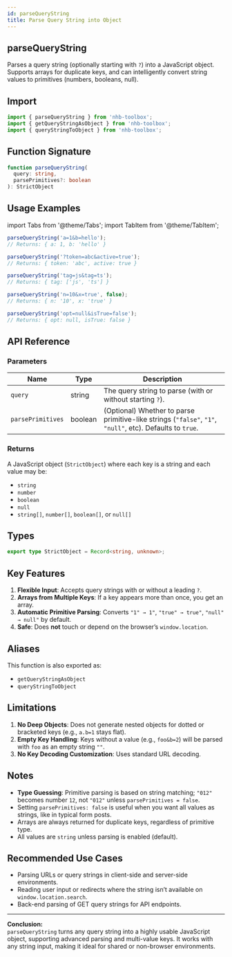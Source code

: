 ```yaml
---
id: parseQueryString
title: Parse Query String into Object
---
```


## parseQueryString

Parses a query string (optionally starting with `?`) into a JavaScript object.  
Supports arrays for duplicate keys, and can intelligently convert string values to primitives (numbers, booleans, null).

## Import

```typescript
import { parseQueryString } from 'nhb-toolbox';
import { getQueryStringAsObject } from 'nhb-toolbox';
import { queryStringToObject } from 'nhb-toolbox';
```

## Function Signature

```typescript
function parseQueryString(
  query: string,
  parsePrimitives?: boolean
): StrictObject
```

## Usage Examples

import Tabs from '@theme/Tabs';
import TabItem from '@theme/TabItem';

<Tabs>
<TabItem value="Basic" label="Basic">

```typescript
parseQueryString('a=1&b=hello');
// Returns: { a: 1, b: 'hello' }
```

</TabItem>
<TabItem value="With Question Mark" label="With '?' Prefix">

```typescript
parseQueryString('?token=abc&active=true');
// Returns: { token: 'abc', active: true }
```

</TabItem>
<TabItem value="Multiple Values" label="Multiple Values">

```typescript
parseQueryString('tag=js&tag=ts');
// Returns: { tag: ['js', 'ts'] }
```

</TabItem>
<TabItem value="No Primitives" label="No Primitive Parsing">

```typescript
parseQueryString('n=10&x=true', false);
// Returns: { n: '10', x: 'true' }
```

</TabItem>
<TabItem value="Null and False" label="Null and Booleans">

```typescript
parseQueryString('opt=null&isTrue=false');
// Returns: { opt: null, isTrue: false }
```

</TabItem>
</Tabs>

## API Reference

### Parameters

| Name            | Type     | Description                                                                                  |
|-----------------|----------|---------------------------------------------------------------------------------------------|
| `query`         | string   | The query string to parse (with or without starting `?`).                                    |
| `parsePrimitives` | boolean  | (Optional) Whether to parse primitive-like strings (`"false"`, `"1"`, `"null"`, etc). Defaults to `true`.   |

### Returns

A JavaScript object (<code>StrictObject</code>) where each key is a string and each value may be:

- `string`
- `number`
- `boolean`
- `null`
- `string[]`, `number[]`, `boolean[]`, or `null[]`

## Types

```typescript
export type StrictObject = Record<string, unknown>;
```

## Key Features

1. **Flexible Input**: Accepts query strings with or without a leading `?`.
2. **Arrays from Multiple Keys**: If a key appears more than once, you get an array.
3. **Automatic Primitive Parsing**: Converts `"1" → 1"`, `"true" → true"`, `"null" → null"` by default.
4. **Safe**: Does **not** touch or depend on the browser’s `window.location`.

## Aliases

This function is also exported as:

- `getQueryStringAsObject`
- `queryStringToObject`

## Limitations

1. **No Deep Objects**: Does not generate nested objects for dotted or bracketed keys (e.g., `a.b=1` stays flat).
2. **Empty Key Handling**: Keys without a value (e.g., `foo&b=2`) will be parsed with `foo` as an empty string `""`.
3. **No Key Decoding Customization**: Uses standard URL decoding.

## Notes

- **Type Guessing**: Primitive parsing is based on string matching; `"012"` becomes number `12`, not `"012"` unless `parsePrimitives = false`.
- Setting `parsePrimitives: false` is useful when you want all values as strings, like in typical form posts.
- Arrays are always returned for duplicate keys, regardless of primitive type.
- All values are `string` unless parsing is enabled (default).

## Recommended Use Cases

- Parsing URLs or query strings in client-side and server-side environments.
- Reading user input or redirects where the string isn’t available on `window.location.search`.
- Back-end parsing of GET query strings for API endpoints.

---

**Conclusion:**  
`parseQueryString` turns any query string into a highly usable JavaScript object, supporting advanced parsing and multi-value keys. It works with any string input, making it ideal for shared or non-browser environments.
